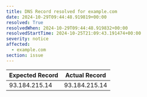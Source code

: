 ```yaml
---
title: DNS Record resolved for example.com
date: 2024-10-29T09:44:48.919819+00:00
resolved: True
resolvedWhen: 2024-10-29T09:44:48.919832+00:00
resolvedStartTime: 2024-10-25T21:09:43.191474+00:00
severity: notice
affected:
  - example.com
section: issue
---
```


| Expected Record  | Actual Record  |
|------------------|----------------|
| 93.184.215.14 | 93.184.215.14 |
